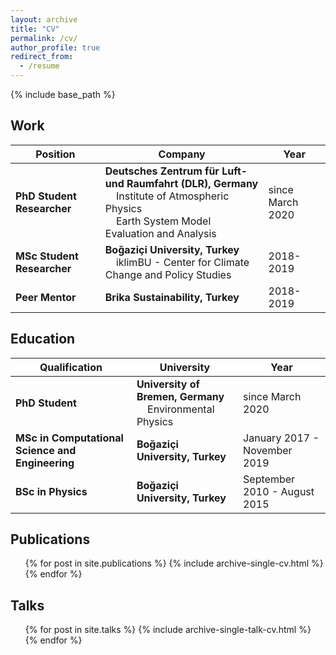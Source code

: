 ```yaml
---
layout: archive
title: "CV"
permalink: /cv/
author_profile: true
redirect_from:
  - /resume
---
```


{% include base_path %}

## Work

| Position |Company | Year |
|-----------|-----------|----------- |
| **PhD Student Researcher** | **Deutsches Zentrum für Luft- und Raumfahrt (DLR), Germany**<br />&nbsp;&nbsp;&nbsp;&nbsp;Institute of Atmospheric Physics<br />&nbsp;&nbsp;&nbsp;&nbsp;Earth System Model Evaluation and Analysis | since March 2020 |
| **MSc Student Researcher** | **Boğaziçi University, Turkey**<br />&nbsp;&nbsp;&nbsp;&nbsp;iklimBU - Center for Climate Change and Policy Studies | 2018-2019 |
| **Peer Mentor** | **Brika Sustainability, Turkey** | 2018-2019 |

## Education

| Qualification | University | Year |
| ----------- | ----------- | ----------- |
| **PhD Student** | **University of Bremen, Germany**<br />&nbsp;&nbsp;&nbsp;&nbsp;Environmental Physics | since March 2020 |
| **MSc in Computational Science and Engineering** | **Boğaziçi University, Turkey** | January 2017 - November 2019 |
| **BSc in Physics** | **Boğaziçi University, Turkey** | September 2010 - August 2015 |


## Publications
  <ul>{% for post in site.publications %}
    {% include archive-single-cv.html %}
  {% endfor %}</ul>
  
## Talks
  <ul>{% for post in site.talks %}
    {% include archive-single-talk-cv.html %}
  {% endfor %}</ul>
